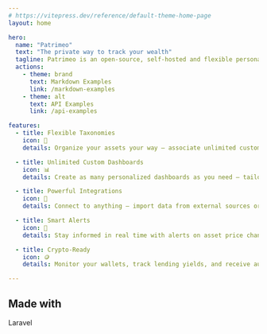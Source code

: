 ```yaml
---
# https://vitepress.dev/reference/default-theme-home-page
layout: home

hero:
  name: "Patrimeo"
  text: "The private way to track your wealth"
  tagline: Patrimeo is an open-source, self-hosted and flexible personal portfolio manager. 100% self-hosted. 0% third-party access.
  actions:
    - theme: brand
      text: Markdown Examples
      link: /markdown-examples
    - theme: alt
      text: API Examples
      link: /api-examples

features:
  - title: Flexible Taxonomies
    icon: 🧩
    details: Organize your assets your way — associate unlimited custom taxonomies and build the structure that fits your portfolio.

  - title: Unlimited Custom Dashboards
    icon: 📊
    details: Create as many personalized dashboards as you need — tailored views for every goal, metric, or asset class.

  - title: Powerful Integrations
    icon: 🔗
    details: Connect to anything — import data from external sources or trigger custom scripts to keep your assets and prices always up to date.

  - title: Smart Alerts
    icon: 🚨
    details: Stay informed in real time with alerts on asset price changes, portfolio variations, and market movements.

  - title: Crypto-Ready
    icon: 🪙
    details: Monitor your wallets, track lending yields, and receive automatic updates from blockchain contracts — all within Patrimeo.

---
```


## Made with

Laravel